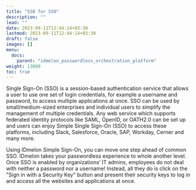 ```yaml
---
title: "SSO for SSO"
description: ""
lead: ""
date: 2023-09-11T12:44:14+03:30
lastmod: 2023-09-11T12:44:14+03:30
draft: false
images: []
menu:
  docs:
    parent: "idmelon_passwordless_orchestration_platform"
weight: 13000
toc: true
---
```


Single Sign-On (SSO) is a session-based authentication service that allows a user to use one set of login credentials, for example a username and password, to access multiple applications at once. SSO can be used by small/medium-sized enterprises and individual users to simplify the management of multiple credentials. Any web service which supports federated identity protocols like SAML, OpenID, or OATH2.0 can be set up and users can enjoy Simple Single Sign-On (SSO) to access these platforms, including Slack, Salesforce, Oracle, SAP, Workday, Cerner and many more.  

Using IDmelon Simple Sign-On, you can move one step ahead of common SSO. IDmelon takes your passwordless experience to whole another level. Once SSO is enabled by organizations’ IT admins, employees do not deal with neither a password nor a username! Instead, all they do is click on the "Sign in with a Security Key" button and present their security keys to log in and access all the websites and applications at once.  
